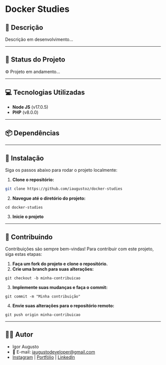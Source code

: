 #  Docker Studies

## 📜 **Descrição**

Descrição em desenvolvimento...

---

## 🚀 **Status do Projeto**

⚙️ Projeto em andamento...

---

## 💻 **Tecnologias Utilizadas**

- **Node JS** (v17.0.5)
- **PHP** (v8.0.0)

---

## 📦 **Dependências**

---

## 🔧 **Instalação**

Siga os passos abaixo para rodar o projeto localmente:

1. **Clone o repositório:**

```bash
git clone https://github.com/iaugustoz/docker-studies
```

2. **Navegue até o diretório do projeto:**

```
cd docker-studies
```

3. **Inicie o projeto**

---

## 🤝 Contribuindo

Contribuições são sempre bem-vindas! Para contribuir com este projeto, siga estas etapas:

1. **Faça um fork do projeto e clone o repositório.**
2. **Crie uma branch para suas alterações:**

```
git checkout -b minha-contribuicao
```

3. **Implemente suas mudanças e faça o commit:**

```
git commit -m "Minha contribuição"
```

4. **Envie suas alterações para o repositório remoto:**

```
git push origin minha-contribuicao
```

---

## 👨‍💻 Autor

- Igor Augusto
- 📧 E-mail: iaugustodeveloper@gmail.com
- [Instagram](https://www.instagram.com/iaugusto__/) | [Portfólio](https://iaugusto.vercel.app/) | [LinkedIn](https://www.linkedin.com/in/igorbrz/)
